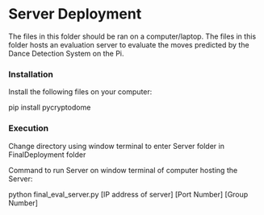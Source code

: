# Server Deployment

The files in this folder should be ran on a computer/laptop.
The files in this folder hosts an evaluation server to evaluate the moves predicted by the Dance Detection System on the Pi.

### Installation

Install the following files on your computer:

pip install pycryptodome

### Execution

Change directory using window terminal to enter Server folder in FinalDeployment folder

Command to run Server on window terminal of computer hosting the Server:

python final_eval_server.py [IP address of server] [Port Number] [Group Number]
